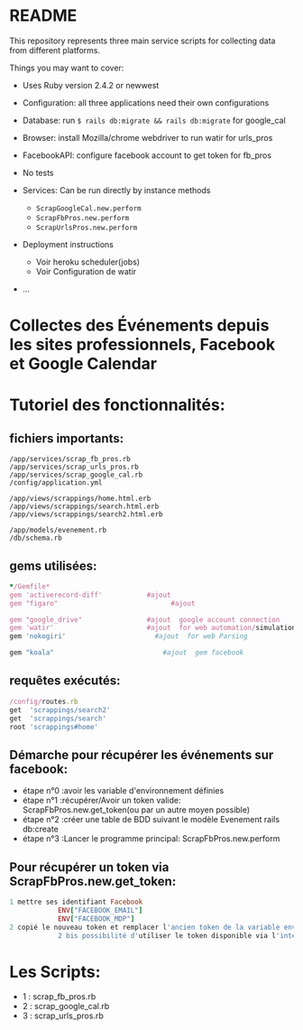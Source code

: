 # README

This repository represents three main service scripts for collecting data from different platforms.

Things you may want to cover:

* Uses Ruby version 2.4.2 or newwest

* Configuration: all three applications need their own configurations

* Database: run `$ rails db:migrate && rails db:migrate` for google_cal
* Browser:  install Mozilla/chrome webdriver to run watir for urls_pros
* FacebookAPI: configure facebook account to get token for fb_pros

* No tests

* Services:
 Can be run directly by instance methods
  - `ScrapGoogleCal.new.perform`
  - `ScrapFbPros.new.perform`
  - `ScrapUrlsPros.new.perform`

* Deployment instructions
  - Voir heroku scheduler(jobs)
  - Voir Configuration de watir

* ...

# Collectes des Événements depuis les sites professionnels, Facebook et Google Calendar


# Tutoriel des fonctionnalités:

## fichiers importants:
```
/app/services/scrap_fb_pros.rb
/app/services/scrap_urls_pros.rb
/app/services/scrap_google_cal.rb
/config/application.yml
```
 <!-- ENV["token"]
# :client_id => ENV["FIRST_APP_ID"]
# :secret_id => Figaro.env.secret_id
# :redirect_uri => ENV["FACEBOOK_redirect_uri"]
# :scope => ENV["FACEBOOK_scopes_auths2"]
# ENV["FACEBOOK_EMAIL"]
# ENV["FACEBOOK_MDP"]

# ENV["LOCAL_OR_HEROKU"]
# "client_id": ENV["GOOGLE_client_id"]
# "client_secret": ENV["GOOGLE_client_secret"]
# "refresh_token": ENV["GOOGLE_refresh_token"]
# "redirect_uri": ENV["GOOGLE_redirect_uri"]

# ENV["SPEADSHEET_LIENS_ET_IDS"] -->

```
/app/views/scrappings/home.html.erb
/app/views/scrappings/search.html.erb
/app/views/scrappings/search2.html.erb

/app/models/evenement.rb
/db/schema.rb
```

## gems utilisées:
```ruby
*/Gemfile*
gem 'activerecord-diff'           #ajout
gem "figaro"			                #ajout

gem "google_drive"                #ajout  google account connection
gem 'watir'                       #ajout  for web automation/simulation
gem 'nokogiri'           	        #ajout  for web Parsing

gem "koala"			                  #ajout  gem facebook
```

## requêtes exécutés:
```ruby
/config/routes.rb
get  'scrappings/search2'
get  'scrappings/search'
root 'scrappings#home'
```


## Démarche pour récupérer les événements sur facebook:
* étape n°0 :avoir les variable d'environnement définies
* étape n°1 :récupérer/Avoir un token valide:                     ScrapFbPros.new.get_token(ou par un autre moyen possible)
* étape n°2 :créer une table de BDD suivant le modèle Evenement   rails db:create
* étape n°3 :Lancer le programme principal:                       ScrapFbPros.new.perform


## Pour récupérer un token via ScrapFbPros.new.get_token:

```ruby
1 mettre ses identifiant Facebook
            ENV["FACEBOOK_EMAIL"]
            ENV["FACEBOOK_MDP"]
2 copié le nouveau token et remplacer l'ancien token de la variable environnement ENV["token"] par le nouveau token récupéré. Ce token est valide pendant 6mois.
            2 bis possibilité d'utiliser le token disponible via l'interface API graph facebook, celui-ci est valide pendant 1 heure.
```

# Les Scripts:


* 1 : scrap_fb_pros.rb
* 2 : scrap_google_cal.rb
* 3 : scrap_urls_pros.rb
